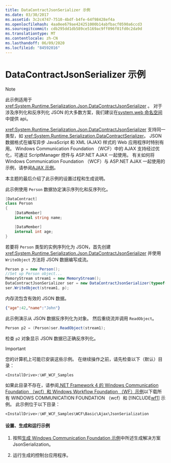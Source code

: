 ```yaml
---
title: DataContractJsonSerializer 示例
ms.date: 03/30/2017
ms.assetid: 3c2c4747-7510-4bdf-b4fe-64f98428ef4a
ms.openlocfilehash: 4aa0ee679ae424251000b14abfbacf0590a6ccd3
ms.sourcegitcommit: cdb295dd1db589ce5169ac9ff096f01fd0c2da9d
ms.translationtype: MT
ms.contentlocale: zh-CN
ms.lasthandoff: 06/09/2020
ms.locfileid: "84592016"
---
```

# <a name="datacontractjsonserializer-sample"></a>DataContractJsonSerializer 示例

> [!NOTE]
> 此示例适用于 <xref:System.Runtime.Serialization.Json.DataContractJsonSerializer> 。 对于涉及序列化和反序列化 JSON 的大多数方案，我们建议在[system.web 命名空间](../../../standard/serialization/system-text-json-overview.md)中提供 api。

<xref:System.Runtime.Serialization.Json.DataContractJsonSerializer> 支持同一类型，如 <xref:System.Runtime.Serialization.DataContractSerializer>。 JSON 数据格式在编写异步 JavaScript 和 XML (AJAX) 样式的 Web 应用程序时特别有用。 Windows Communication Foundation （WCF）中的 AJAX 支持经过优化，可通过 ScriptManager 控件与 ASP.NET AJAX 一起使用。 有关如何将 Windows Communication Foundation （WCF）与 ASP.NET AJAX 一起使用的示例，请参阅[AJAX 示例](ajax.md)。  
  
本主题的最后介绍了此示例的设置过程和生成说明。  
  
此示例使用 `Person` 数据协定演示序列化和反序列化。  

```csharp
[DataContract]
class Person
{
    [DataMember]
    internal string name;

    [DataMember]
    internal int age;
}
```

 若要将 `Person` 类型的实例序列化为 JSON，首先创建 <xref:System.Runtime.Serialization.Json.DataContractJsonSerializer> 并使用 `WriteObject` 方法将 JSON 数据编写成流。  

```csharp
Person p = new Person();
//Set up Person object...
MemoryStream stream1 = new MemoryStream();
DataContractJsonSerializer ser = new DataContractJsonSerializer(typeof(Person));
ser.WriteObject(stream1, p);
```

 内存流包含有效的 JSON 数据。
  
```json  
{"age":42,"name":"John"}  
```  
  
 此示例演示从 JSON 数据反序列化为对象。 然后重绕流并调用 `ReadObject`。  

```csharp
Person p2 = (Person)ser.ReadObject(stream1);
```

 检查 `p2` 对象显示 JSON 数据已正确反序列化。  
  
> [!IMPORTANT]
> 您的计算机上可能已安装这些示例。 在继续操作之前，请先检查以下（默认）目录：  
>
> `<InstallDrive>:\WF_WCF_Samples`  
>
> 如果此目录不存在，请参阅[.NET Framework 4 的 Windows Communication Foundation （wcf）和 Windows Workflow Foundation （WF）示例](https://www.microsoft.com/download/details.aspx?id=21459)以下载所有 WINDOWS COMMUNICATION FOUNDATION （wcf）和 [!INCLUDE[wf1](../../../../includes/wf1-md.md)] 示例。 此示例位于以下目录：  
>
> `<InstallDrive>:\WF_WCF_Samples\WCF\Basic\Ajax\JsonSerialization`  
  
#### <a name="to-set-up-build-and-run-the-sample"></a>设置、生成和运行示例  
  
1. 按照[生成 Windows Communication Foundation 示例](building-the-samples.md)中所述生成解决方案 JsonSerialization。  
  
2. 运行生成的控制台应用程序。  
